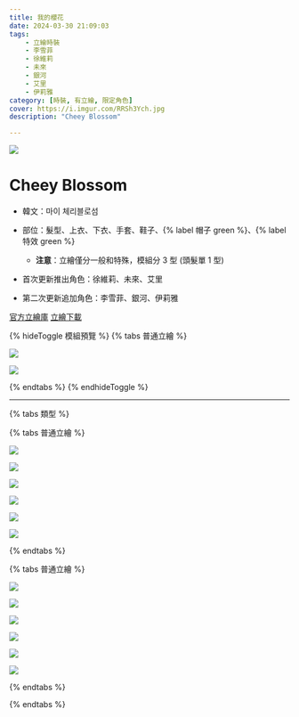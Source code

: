 ```yaml
---
title: 我的櫻花
date: 2024-03-30 21:09:03
tags:
    - 立繪時裝
    - 李雪菲
    - 徐維莉
    - 未來
    - 銀河
    - 艾里
    - 伊莉雅
category: [時裝, 有立繪, 限定角色]
cover: https://i.imgur.com/RRSh3Ych.jpg
description: "Cheey Blossom"

---
```

![](https://i.imgur.com/RRSh3Ych.jpg)

# Cheey Blossom

- 韓文：마이 체리블로섬
- 部位：髮型、上衣、下衣、手套、鞋子、{% label 帽子 green %}、{% label 特效 green %}
  - **注意**：立繪僅分一般和特殊，模組分 3 型 (頭髮單 1 型)

- 首次更新推出角色：徐維莉、未來、艾里
- 第二次更新追加角色：李雪菲、銀河、伊莉雅

[官方立繪庫](https://closers.nexon.com/Pds/FanSiteKit)
[立繪下載](https://image.naddic.co.kr/Images/cms/happycode/20250401/1743497411826.zip)


{% hideToggle 模組預覽 %}
{% tabs 普通立繪 %}
<!-- tab 首發-->
![](https://i.imgur.com/B2BKGBT.png)
<!-- endtab -->
<!-- tab 復刻-->
![](https://i.imgur.com/rTW3JnJ.png)
<!-- endtab -->
{% endtabs %}
{% endhideToggle %}

---

{% tabs 類型 %}
<!-- tab 普通角色立繪-->
{% tabs 普通立繪 %}
<!-- tab 李雪菲(Seulbi)-->
[![](https://i.imgur.com/i7EalZph.jpg)](https://i.imgur.com/i7EalZp.jpg)
<!-- endtab -->
<!-- tab 徐維莉(Yuri)-->
[![](https://i.imgur.com/YbTlaFFh.jpg)](https://i.imgur.com/YbTlaFF.jpg)
<!-- endtab -->
<!-- tab 未來(Mirae)-->
[![](https://i.imgur.com/V1125Wbh.jpg)](https://i.imgur.com/V1125Wb.jpg)
<!-- endtab -->
<!-- tab 銀河(Eunha)-->
[![](https://i.imgur.com/VDgQhG6h.jpg)](https://i.imgur.com/VDgQhG6.jpg)
<!-- endtab -->
<!-- tab 愛里(Aeri)-->
[![](https://i.imgur.com/QeoVFBch.jpg)](https://i.imgur.com/QeoVFBc.jpg)
<!-- endtab -->
<!-- tab 伊莉雅(Ria)-->
[![](https://i.imgur.com/7DbTG9xh.jpg)](https://i.imgur.com/7DbTG9x.jpg)
<!-- endtab -->
{% endtabs %}
<!-- endtab -->

<!-- tab 特殊角色立繪-->
{% tabs 普通立繪 %}
<!-- tab 李雪菲(Seulbi)-->
[![](https://i.imgur.com/UpmQ3OZh.jpg)](https://i.imgur.com/UpmQ3OZ.jpg)
<!-- endtab -->
<!-- tab 徐維莉(Yuri)-->
[![](https://i.imgur.com/l0KdB5Th.jpg)](https://i.imgur.com/l0KdB5T.jpg)
<!-- endtab -->
<!-- tab 未來(Mirae)-->
[![](https://i.imgur.com/fJl0bJkh.jpg)](https://i.imgur.com/fJl0bJk.jpg)
<!-- endtab -->
<!-- tab 銀河(Eunha)-->
[![](https://i.imgur.com/tsfGpR1h.jpg)](https://i.imgur.com/tsfGpR1.jpg)
<!-- endtab -->
<!-- tab 愛里(Aeri)-->
[![](https://i.imgur.com/lHXmb4zh.jpg)](https://i.imgur.com/lHXmb4z.jpg)
<!-- endtab -->
<!-- tab 伊莉雅(Ria)-->
[![](https://i.imgur.com/DLJQt5rh.jpg)](https://i.imgur.com/DLJQt5r.jpg)
<!-- endtab -->
{% endtabs %}
<!-- endtab -->

{% endtabs %}